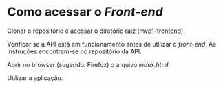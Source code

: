 # Como acessar o *Front-end*

Clonar o repositório e acessar o diretório raiz (mvp1-frontend).

Verificar se a API está em funcionamento antes de utilizar o *front-end*. As instruções encontram-se no repositório da API.

Abrir no browser (sugerido: Firefox) o arquivo *index.html*.

Utilizar a aplicação.
